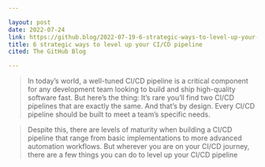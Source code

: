 ```yaml
---

layout: post
date: 2022-07-24
link: https://github.blog/2022-07-19-6-strategic-ways-to-level-up-your-ci-cd-pipeline/
title: 6 strategic ways to level up your CI/CD pipeline
cited: The GitHub Blog

---
```


> In today’s world, a well-tuned CI/CD pipeline is a critical component for any development team looking to build and ship high-quality software fast. But here’s the thing: It’s rare you’ll find two CI/CD pipelines that are exactly the same. And that’s by design. Every CI/CD pipeline should be built to meet a team’s specific needs.

> Despite this, there are levels of maturity when building a CI/CD pipeline that range from basic implementations to more advanced automation workflows. But wherever you are on your CI/CD journey, there are a few things you can do to level up your CI/CD pipeline